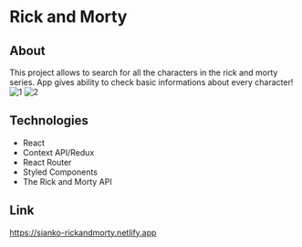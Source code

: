 # Rick and Morty 
## About
This project allows to search for all the characters in the rick and morty series.
App gives ability to check basic informations about every character!
![1](https://user-images.githubusercontent.com/49536631/211206615-15d9bdb3-3715-4c73-9fdc-1b97556c5ae9.PNG)
![2](https://user-images.githubusercontent.com/49536631/211206606-7aa795d0-880e-4762-a51d-3f79defc0e81.PNG)

## Technologies 
- React
- Context API/Redux
- React Router
- Styled Components
- The Rick and Morty API

## Link
<a href="https://sianko-rickandmorty.netlify.app">https://sianko-rickandmorty.netlify.app</a>


